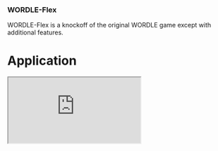 ### WORDLE-Flex

WORDLE-Flex is a knockoff of the original WORDLE game except with additional features.

# Application
<iframe src="https://raakash.shinyapps.io/Wordle_v2/" width: 100%; height: 500px;">

[Link](https://raakash.shinyapps.io/Wordle_v2/) and ![Image](src)
